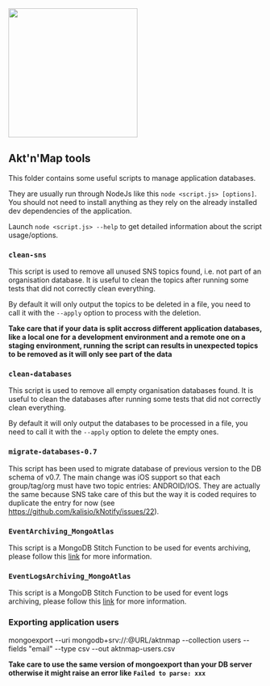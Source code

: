 <img src="https://s3.eu-central-1.amazonaws.com/kalisioscope/aktnmap/aktnmap-icon-256x256.png" width="256">

## Akt'n'Map tools

This folder contains some useful scripts to manage application databases.

They are usually run through NodeJs like this `node <script.js> [options]`. You should not need to install anything as they rely on the already installed dev dependencies of the application.

Launch `node <script.js> --help` to get detailed information about the script usage/options.

### `clean-sns`

This script is used to remove all unused SNS topics found, i.e. not part of an organisation database. It is useful to clean the topics after running some tests that did not correctly clean everything.

By default it will only output the topics to be deleted in a file, you need to call it with the `--apply` option to process with the deletion.

**Take care that if your data is split accross different application databases, like a local one for a development environment and a remote one on a staging environment, running the script can results in unexpected topics to be removed as it will only see part of the data**

### `clean-databases`

This script is used to remove all empty organisation databases found. It is useful to clean the databases after running some tests that did not correctly clean everything.

By default it will only output the databases to be processed in a file, you need to call it with the `--apply` option to delete the empty ones.

### `migrate-databases-0.7`

This script has been used to migrate database of previous version to the DB schema of v0.7. The main change was iOS support so that each group/tag/org must have two topic entries: ANDROID/IOS. They are actually the same because SNS take care of this but the way it is coded requires to duplicate the entry for now (see https://github.com/kalisio/kNotify/issues/22).

### `EventArchiving_MongoAtlas`

This script is a MongoDB Stitch Function to be used for events archiving, please follow this [link](https://docs.google.com/document/d/1h4LC6dWelImEHPQCMaksNwGh1lwlct9ncjSTL6_-vYA/edit?usp=sharing) for more information.

### `EventLogsArchiving_MongoAtlas`

This script is a MongoDB Stitch Function to be used for event logs archiving, please follow this [link](https://docs.google.com/document/d/1h4LC6dWelImEHPQCMaksNwGh1lwlct9ncjSTL6_-vYA/edit?usp=sharing) for more information.

### Exporting application users

mongoexport --uri mongodb+srv://<LOGIN>:<PASSWORD>@URL/aktnmap --collection users --fields "email" --type csv --out aktnmap-users.csv

**Take care to use the same version of mongoexport than your DB server otherwise it might raise an error like `Failed to parse: xxx`**

